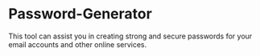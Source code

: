 # Password-Generator
This tool can assist you in creating strong and secure passwords for your email accounts and other online services.
